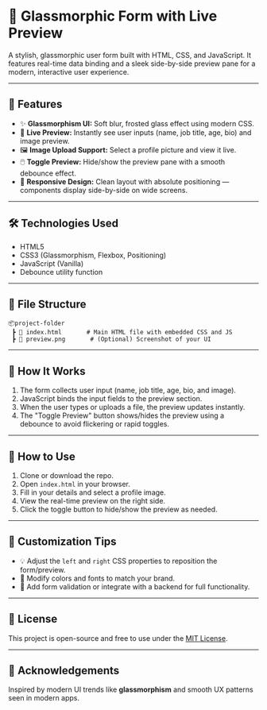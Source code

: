 # 🌟 Glassmorphic Form with Live Preview

A stylish, glassmorphic user form built with HTML, CSS, and JavaScript. It features real-time data binding and a sleek side-by-side preview pane for a modern, interactive user experience.


---

## 🚀 Features

- ✨ **Glassmorphism UI:** Soft blur, frosted glass effect using modern CSS.
- 🧠 **Live Preview:** Instantly see user inputs (name, job title, age, bio) and image preview.
- 🖼️ **Image Upload Support:** Select a profile picture and view it live.
- 🖱️ **Toggle Preview:** Hide/show the preview pane with a smooth debounce effect.
- 📱 **Responsive Design:** Clean layout with absolute positioning — components display side-by-side on wide screens.

---

## 🛠️ Technologies Used

- HTML5
- CSS3 (Glassmorphism, Flexbox, Positioning)
- JavaScript (Vanilla)
- Debounce utility function

---

## 📁 File Structure

```
📦project-folder
 ┣ 📄 index.html       # Main HTML file with embedded CSS and JS
 ┣ 📄 preview.png       # (Optional) Screenshot of your UI
```

---

## 🧪 How It Works

1. The form collects user input (name, job title, age, bio, and image).
2. JavaScript binds the input fields to the preview section.
3. When the user types or uploads a file, the preview updates instantly.
4. The "Toggle Preview" button shows/hides the preview using a debounce to avoid flickering or rapid toggles.

---

## 🎯 How to Use

1. Clone or download the repo.
2. Open `index.html` in your browser.
3. Fill in your details and select a profile image.
4. View the real-time preview on the right side.
5. Click the toggle button to hide/show the preview as needed.

---

## 🧰 Customization Tips

- 💡 Adjust the `left` and `right` CSS properties to reposition the form/preview.
- 🎨 Modify colors and fonts to match your brand.
- 🧪 Add form validation or integrate with a backend for full functionality.

---

## 📜 License

This project is open-source and free to use under the [MIT License](LICENSE).

---

## 🙌 Acknowledgements

Inspired by modern UI trends like **glassmorphism** and smooth UX patterns seen in modern apps.
